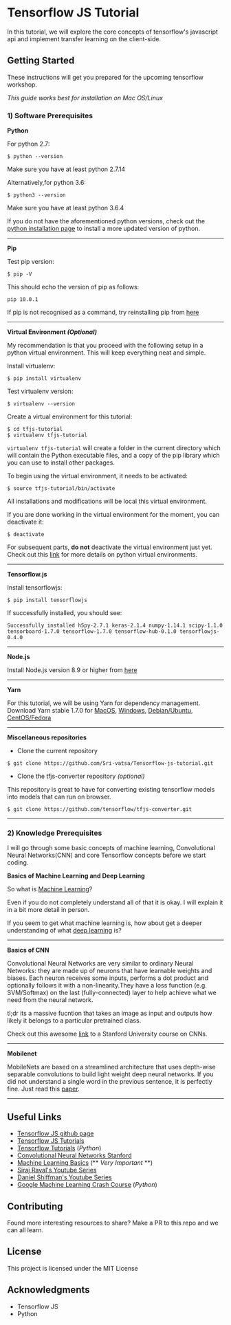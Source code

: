 # Tensorflow JS Tutorial

In this tutorial, we will explore the core concepts of tensorflow's javascript api and implement transfer learning on the client-side.

## Getting Started

These instructions will get you prepared for the upcoming tensorflow workshop. 

_This guide works best for installation on Mac OS/Linux_

### 1) Software Prerequisites

**Python** 

For python 2.7:
```
$ python --version
```
Make sure you have at least python 2.7.14

Alternatively,for python 3.6:
```
$ python3 --version
```
Make sure you have at least python 3.6.4

If you do not have the aforementioned python versions, check out the [python installation page](https://www.python.org/downloads) to install a more updated version of python.

---

**Pip**

Test pip version:
```
$ pip -V
```
This should echo the version of pip as follows:

```
pip 10.0.1
```
If pip is not recognised as a command, try reinstalling pip from [here](https://pip.pypa.io/en/stable/installing/)

---
**Virtual Environment _(Optional)_**

My recommendation is that you proceed with the following setup in a python virtual environment. This will keep everything neat and simple.

Install virtualenv:
```
$ pip install virtualenv
```
Test virtualenv version:
```
$ virtualenv --version
```

Create a virtual environment for this tutorial:
```
$ cd tfjs-tutorial
$ virtualenv tfjs-tutorial
```
```virtualenv tfjs-tutorial``` will create a folder in the current directory which will contain the Python executable files, and a copy of the pip library which you can use to install other packages. 

To begin using the virtual environment, it needs to be activated:
```
$ source tfjs-tutorial/bin/activate
```

All installations and modifications will be local this virtual environment. 

If you are done working in the virtual environment for the moment, you can deactivate it:
```
$ deactivate
```

For subsequent parts, __do not__ deactivate the virtual environment just yet. Check out this [link](http://docs.python-guide.org/en/latest/dev/virtualenvs/#lower-level-virtualenv) for more details on python virtual environments.

---

**Tensorflow.js**

Install tensorflowjs:
```
$ pip install tensorflowjs
```
If successfully installed, you should see:
```
Successfully installed h5py-2.7.1 keras-2.1.4 numpy-1.14.1 scipy-1.1.0 tensorboard-1.7.0 tensorflow-1.7.0 tensorflow-hub-0.1.0 tensorflowjs-0.4.0
```
---

**Node.js**

Install Node.js version 8.9 or higher from [here](https://nodejs.org/en/)

---

**Yarn**

For this tutorial, we will be using Yarn for dependency management. Download Yarn stable 1.7.0 for [MacOS](https://yarnpkg.com/lang/en/docs/install/#mac-stable), [Windows](https://yarnpkg.com/lang/en/docs/install/#windows-stable), [Debian/Ubuntu](https://yarnpkg.com/lang/en/docs/install/#debian-stable), [CentOS/Fedora](https://yarnpkg.com/lang/en/docs/install/#centos-stable) 

---

**Miscellaneous repositories**

* Clone the current repository

```
$ git clone https://github.com/Sri-vatsa/Tensorflow-js-tutorial.git

```

* Clone the tfjs-converter repository _(optional)_

This repository is great to have for converting existing tensorflow models into models that can run on browser.

```
$ git clone https://github.com/tensorflow/tfjs-converter.git
```

---

### 2) Knowledge Prerequisites

I will go through some basic concepts of machine learning, Convolutional Neural Networks(CNN) and core Tensorflow concepts before we start coding.

**Basics of Machine Learning and Deep Learning**

So what is [Machine Learning](https://www.digitalocean.com/community/tutorials/an-introduction-to-machine-learning)?

Even if you do not completely understand all of that it is okay. I will explain it in a bit more detail in person.

If you seem to get what machine learning is, how about get a deeper understanding of what [deep learning](https://machinelearningmastery.com/what-is-deep-learning/) is?

***

**Basics of CNN**

Convolutional Neural Networks are very similar to ordinary Neural Networks: they are made up of neurons that have learnable weights and biases. Each neuron receives some inputs, performs a dot product and optionally follows it with a non-linearity.They have a loss function (e.g. SVM/Softmax) on the last (fully-connected) layer to help achieve what we need from the neural network.

tl;dr its a massive fucntion that takes an image as input and outputs how likely it belongs to a particular pretrained class.

Check out this awesome [link](http://cs231n.github.io/convolutional-networks/) to a Stanford University course on CNNs.

***

**Mobilenet**

MobileNets are based on a streamlined architecture that uses depth-wise separable convolutions to build light weight deep neural networks. If you did not understand a single word in the previous sentence, it is perfectly fine. Just read this [paper](https://arxiv.org/abs/1704.04861).

***

## Useful Links

* [Tensorflow JS github page](https://github.com/tensorflow/tfjs)
* [Tensorflow JS Tutorials](https://js.tensorflow.org/#getting-started)
* [Tensorflow Tutorials](https://www.tensorflow.org/tutorials/) (_Python_)
* [Convolutional Neural Networks Stanford](http://cs231n.github.io/convolutional-networks/)
* [Machine Learning Basics](https://www.coursera.org/learn/machine-learning) (** _Very Important_ **)
* [Siraj Raval's Youtube Series](https://www.youtube.com/channel/UCWN3xxRkmTPmbKwht9FuE5A)
* [Daniel Shiffman's Youtube Series](https://www.youtube.com/user/shiffman)
* [Google Machine Learning Crash Course](https://developers.google.com/machine-learning/crash-course/) (_Python_)


## Contributing

Found more interesting resources to share? Make a PR to this repo and we can all learn.

## License

This project is licensed under the MIT License

## Acknowledgments

* Tensorflow JS
* Python
 
